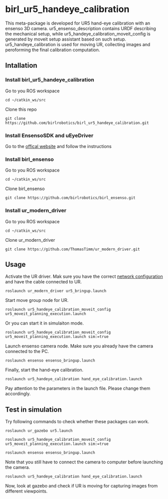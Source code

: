 # birl_ur5_handeye_calibration

This meta-package is developed for UR5 hand-eye calibration with an ensenso 3D camera. ur5_ensenso_description contains URDF describing the mechanical setup, while ur5_handeye_calibration_moveit_config is generated by moveit setup assistant based on such setup. ur5_handeye_calibration is used for moving UR, collecting images and peroforming the final calibration computation.

## Intallation
### Install birl_ur5_handeye_calibration

Go to you ROS workspace
```{bash}
cd ~/catkin_ws/src
```

Clone this repo
```{bash}
git clone https://github.com/birlrobotics/birl_ur5_handeye_calibration.git
```

### Install EnsensoSDK and uEyeDriver

Go to the [offical website](http://www.ensenso.com/support/sdk-download/) and follow the instructions

### Install birl_ensenso

Go to you ROS workspace
```{bash}
cd ~/catkin_ws/src
```

Clone birl_ensenso
```{bash}
git clone https://github.com/birlrobotics/birl_ensenso.git
```

### Install ur_modern_driver

Go to you ROS workspace
```{bash}
cd ~/catkin_ws/src
```

Clone ur_modern_driver
```{bash}
git clone https://github.com/ThomasTimm/ur_modern_driver.git
```

## Usage

Activate the UR driver. Mak sure you have the correct [network configuration](http://wiki.ros.org/universal_robot/Tutorials/Getting%20Started%20with%20a%20Universal%20Robot%20and%20ROS-Industrial) and have the cable connected to UR. 
```
roslaunch ur_modern_driver ur5_bringup.launch  
```

Start move group node for UR.
```
roslaunch ur5_handeye_calibration_moveit_config ur5_moveit_planning_execution.launch
```

Or you can start it in simulaiton mode.
```
roslaunch ur5_handeye_calibration_moveit_config ur5_moveit_planning_execution.launch sim:=true
```

Launch ensenso camera node. Make sure you already have the camera connected to the PC.
```
roslaunch ensenso ensenso_bringup.launch
```

Finally, start the hand-eye calibration.
```
roslaunch ur5_handeye_calibration hand_eye_calibration.launch
```
Pay attention to the parameters in the launch file. Please change them accordingly.

## Test in simulation
Try following commands to check whether these packages can work.

```
roslaunch ur_gazebo ur5.launch
```

```
roslaunch ur5_handeye_calibration_moveit_config ur5_moveit_planning_execution.launch sim:=true
```

```
roslaunch ensenso ensenso_bringup.launch
```
Note that you still have to connect the camera to computer before launching the camera.

```
roslaunch ur5_handeye_calibration hand_eye_calibration.launch
```

Now, look at gazebo and check if UR is moving for capturing images from different viewpoints.
